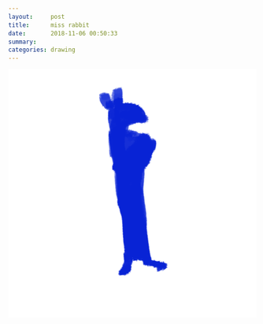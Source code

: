 ```yaml
---
layout:     post
title:      miss rabbit
date:       2018-11-06 00:50:33
summary:    
categories: drawing
---
```

![miss rabbit](/images/diary/miss-rabbit.png ".")
